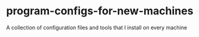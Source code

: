 # program-configs-for-new-machines
A collection of configuration files and tools that I install on every machine
